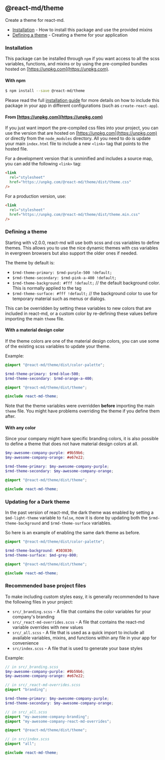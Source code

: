 ## @react-md/theme

Create a theme for react-md.

- [Installation](#installation) - How to install this package and use the
  provided mixins
- [Defining a theme](#defining-a-theme) - Creating a theme for your application

### Installation

This package can be installed through `npm` if you want access to all the scss
variables, functions, and mixins or by using the pre-compiled bundles hosted on
[https://unpkg.com](https://unpkg.com).

#### With npm

```sh
$ npm install --save @react-md/theme
```

Please read the full
[installation guide](https://mlaursen.github.io/react-md/installation) for more
details on how to include this package in your app in different configurations
(such as `create-react-app`).

#### From [https://unpkg.com](https://unpkg.com)

If you just want import the pre-compiled css files into your project, you can
use the version that are hosted on [https://unpkg.com](https://unpkg.com) or
directly from the `node_modules` directory. All you need to do is update your
main `index.html` file to include a new `<link>` tag that points to the hosted
file.

For a development version that is unminified and includes a source map, you can
add the following `<link>` tag:

```html
<link
  rel="stylesheet"
  href="https://unpkg.com/@react-md/theme/dist/theme.css"
/>
```

For a production version, use:

```html
<link
  rel="stylesheet"
  href="https://unpkg.com/@react-md/theme/dist/theme.min.css"
/>
```

### Defining a theme

Starting with v2.0.0, react-md will use both scss and css variables to define
themes. This allows you to use the nice dynamic themes with css variables in
evergreen browsers but also support the older ones if needed.

The theme by default is:

- `$rmd-theme-primary: $rmd-purple-500 !default;`
- `$rmd-theme-secondary: $rmd-pink-a-400 !default;`
- `$rmd-theme-background: #fff !default;` // the default background color. This
  is normally applied to the <html> tag
- `$rmd-theme-surface: #fff !default;` // the background color to use for
  temporary material such as menus or dialogs.

This can be overridden by setting these variables to new colors that are
included in react-md, or a custom color by re-defining these values before
importing the main `theme` file.

#### With a material design color

If the theme colors are one of the material design colors, you can use some of
the existing scss variables to update your theme.

Example:

```scss
@import "@react-md/theme/dist/color-palette";

$rmd-theme-primary: $rmd-blue-500;
$rmd-theme-secondary: $rmd-orange-a-400;

@import "@react-md/theme/dist/theme";

@include react-md-theme;
```

Note that the theme variables were overridden **before** importing the main
`theme` file. You might have problems overriding the theme if you define them
after.

#### With any color

Since your company might have specific branding colors, it is also possible to
define a theme that does not have material design colors at all.

```scss
$my-awesome-company-purple: #9b59b6;
$my-awesome-company-orange: #e67e22;

$rmd-theme-primary: $my-awesome-company-purple;
$rmd-theme-secondary: $my-awesome-company-orange;

@import "@react-md/theme/dist/theme";

@include react-md-theme;
```

### Updating for a Dark theme

In the past version of react-md, the dark theme was enabled by setting a
`$md-light-theme` variable to `false`, now it is done by updating both the
`$rmd-theme-background` and `$rmd-theme-surface` variables.

So here is an example of enabling the same dark theme as before.

```scss
@import "@react-md/theme/dist/color-palette";

$rmd-theme-background: #303030;
$rmd-theme-surface: $md-grey-800;

@import "@react-md/theme/dist/theme";

@include react-md-theme;
```

### Recommended base project files

To make including custom styles easy, it is generally recommended to have the
following files in your project:

- `src/_branding.scss` - A file that contains the color variables for your
  company's branding
- `src/_react-md-overrides.scss` - A file that contains the react-md variable
  overrides with new values
- `src/_all.scss` - A file that is used as a quick import to include all
  available variables, mixins, and functions within any file in your app for
  convenience
- `src/index.scss` - A file that is used to generate your base styles

Example:

```scss
// in src/_branding.scss
$my-awesome-company-purple: #9b59b6;
$my-awesome-company-orange: #e67e22;
```

```scss
// in src/_react-md-overrides.scss
@import "branding";

$rmd-theme-primary: $my-awesome-company-purple;
$rmd-theme-secondary: $my-awesome-company-orange;
```

```scss
// in src/_all.scss
@import "my-awesome-company-branding";
@import "my-awesome-company-react-md-overrides";

@import "@react-md/theme/dist/theme";
```

```scss
// in src/index.scss
@import "all";

@include react-md-theme;
```
